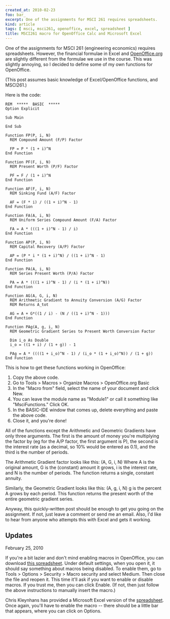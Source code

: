 ```yaml
---
created_at: 2010-02-23
foo: bar_
excerpt: One of the assignments for MSCI 261 requires spreadsheets.
kind: article
tags: [ msci, msci261, openoffice, excel, spreadsheet ]
title: MSCI261 macro for OpenOffice Calc and Microsoft Excel
---
```


One of the assignments for MSCI 261 (engineering economics) requires spreadsheets.  However, the financial formulae in Excel and [OpenOffice.org][ooo] are slightly different from the formulae we use in the course.  This was slightly annoying, so I decided to define some of my own functions for OpenOffice.

(This post assumes basic knowledge of Excel/OpenOffice functions, and MSCI261.)

[ooo]: http://www.openoffice.org/

Here is the code:

    REM  *****  BASIC  *****
    Option Explicit

    Sub Main

    End Sub

    Function FP(P, i, N)
      REM Compound Amount (F/P) Factor

      FP = P * (1 + i)^N
    End Function

    Function PF(F, i, N)
      REM Present Worth (P/F) Factor

      PF = F / (1 + i)^N
    End Function

    Function AF(F, i, N)
      REM Sinking Fund (A/F) Factor

      AF = (F * i) / ((1 + i)^N - 1)
    End Function

    Function FA(A, i, N)
      REM Uniform Series Compound Amount (F/A) Factor

      FA = A * (((1 + i)^N - 1) / i)
    End Function

    Function AP(P, i, N)
      REM Capital Recovery (A/P) Factor

      AP = (P * i * (1 + i)^N) / ((1 + i)^N - 1)
    End Function

    Function PA(A, i, N)
      REM Series Present Worth (P/A) Factor

      PA = A * (((1 + i)^N - 1) / (i * (1 + i)^N))
    End Function

    Function AG(A, G, i, N)
      REM Arithmetic Gradient to Annuity Conversion (A/G) Factor
      REM Returns A_tot

      AG = A + G*((1 / i) - (N / ((1 + i)^N - 1)))
    End Function

    Function PAg(A, g, i, N)
      REM Geometric Gradient Series to Present Worth Conversion Factor

      Dim i_o As Double
      i_o = ((1 + i) / (1 + g)) - 1

      PAg = A * ((((1 + i_o)^N - 1) / (i_o * (1 + i_o)^N)) / (1 + g))
    End Function

This is how to get these functions working in OpenOffice:

 1. Copy the above code.
 2. Go to Tools > Macros > Organize Macros > OpenOffice.org Basic
 3. In the "Macro from" field, select the name of your document and click New.
 4. You can leave the module name as "Module1" or call it something like "MsciFunctions." Click OK.
 5. In the BASIC-IDE window that comes up, delete everything and paste the above code.
 6. Close it, and you're done!

All of the functions except the Arithmetic and Geometric Gradients have only three arguments.  The first is the amount of money you're multiplying the factor by (eg for the A/P factor, the first argument is P), the second is the interest rate (as a decimal, so 10% would be entered as 0.1), and the third is the number of periods.

The Arithmetic Gradient factor looks like this: (A, G, i, N)
Where A is the original amount, G is the (constant) amount it grows, i is the interest rate, and N is the number of periods.  The function returns a single, constant annuity.

Similarly, the Geometric Gradient looks like this: (A, g, i, N)
g is the percent A grows by each period.  This function returns the present worth of the entire geometric gradient series.

Anyway, this quickly-written post should be enough to get you going on the assignment.  If not, just leave a comment or send me an email.  Also, I'd like to hear from anyone who attempts this with Excel and gets it working.

Updates
-------
<div class="date">February 25, 2010</div>

If you're a bit lazier and don't mind enabling macros in OpenOffice, you can download [this spreadsheet][oo-spreadsheet].  Under default settings, when you open it, it should say something about macros being disabled.  To enable them, go to Tools > Options > Security > Macro security and select Medium.  Then close the file and reopen it.  This time it'll ask if you want to enable or disable macros.  If you trust me, then you can click Enable.  (If not, then just follow the above instructions to manually insert the macro.)

Chris Kleynhans has provided a Microsoft Excel version of the [spreadsheet][excel-spreadsheet].  Once again, you'll have to enable the macro -- there should be a little bar that appears, where you can click on Options. 

[oo-spreadsheet]: http://files.mhyee.com/msci_macros.ods
[excel-spreadsheet]: http://files.mhyee.com/msci_macros_excel.xlsm
